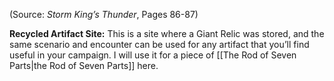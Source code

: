 (Source: *Storm King’s Thunder*, Pages 86-87)

**Recycled Artifact Site:** This is a site where a Giant Relic was stored, and the same scenario and encounter can be used for any artifact that you’ll find useful in your campaign. I will use it for a piece of [[The Rod of Seven Parts|the Rod of Seven Parts]] here.
